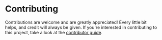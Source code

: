 
Contributing
============

Contributions are welcome and are greatly appreciated! Every little bit
helps, and credit will always be given. If you're interested in contributing to this project, take a look at the [contributor guide](https://github.com/TomasBeuzen/animated-data/CONTRIBUTING.md).